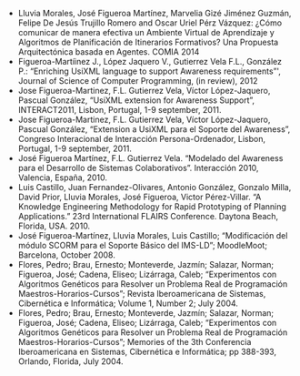 <div><input type='hidden' id='title'  value='Publications' />
<input type='hidden' id='tags'   value='' />
<input type='hidden' id='date'   value='' />
<input type='hidden' id='author' value='' /></div>


* Lluvia Morales, José Figueroa Martínez, Marvelia Gizé Jiménez Guzmán, Felipe De Jesús Trujillo Romero and Oscar Uriel Pérz Vázquez: ¿Cómo comunicar de manera efectiva un Ambiente Virtual de Aprendizaje y Algoritmos de Planificación de Itinerarios Formativos? Una Propuesta Arquitectónica basada en Agentes. COMIA 2014
* Figueroa-Martíinez J., López Jaquero V., Gutierrez Vela F.L., González P.: “Enriching UsiXML language to support Awareness requirements”', Journal of Science of Computer Programming, (in review), 2012
* Jose Figueroa-Martinez, F.L. Gutierrez Vela, Víctor López-Jaquero, Pascual González, “UsiXML extension for Awareness Support”, INTERACT2011, Lisbon, Portugal, 1-9 september, 2011.
* Jose Figueroa-Martinez, F.L. Gutierrez Vela, Víctor López-Jaquero, Pascual González, “Extension a UsiXML para el Soporte del Awareness”, Congreso Interacional de Interacción Persona-Ordenador, Lisbon, Portugal, 1-9 september, 2011.
* José Figueroa Martínez, F.L. Gutierrez Vela. “Modelado del Awareness para el Desarrollo de Sistemas Colaborativos”. Interacción 2010, Valencia, España, 2010.
* Luis Castillo, Juan Fernandez-Olivares, Antonio González, Gonzalo Milla, David Prior, Lluvia Morales, José Figueroa, Victor Pérez-Villar. “A Knowledge Engineering Methodology for Rapid Prototyping of Planning Applications.” 23rd International FLAIRS Conference. Daytona Beach, Florida, USA. 2010.
* José Figueroa-Martínez, Lluvia Morales, Luis Castillo; “Modificación del módulo SCORM para el Soporte Básico del IMS-LD”; MoodleMoot; Barcelona, October 2008.
* Flores, Pedro; Brau, Ernesto; Monteverde, Jazmín; Salazar, Norman; Figueroa, José; Cadena, Eliseo; Lizárraga, Caleb; “Experimentos con Algoritmos Genéticos para Resolver un Problema Real de Programación Maestros-Horarios-Cursos”; Revista Iberoamericana de Sistemas, Cibernética e Informática; Volume 1, Number 2; July 2004.
* Flores, Pedro; Brau, Ernesto; Monteverde, Jazmín; Salazar, Norman; Figueroa, José; Cadena, Eliseo; Lizárraga, Caleb; “Experimentos con Algoritmos Genéticos para Resolver un Problema Real de Programación Maestros-Horarios-Cursos”; Memories of the 3th Conferencia Iberoamericana en Sistemas, Cibernética e Informática; pp 388-393, Orlando, Florida, July 2004.
